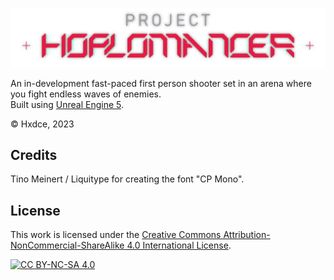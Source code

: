 ![Project Hoplomancer Logo](./ProjectHoplomancerLogoAlone.png)

An in-development fast-paced first person shooter set in an arena where you fight endless waves of enemies.  
Built using [Unreal Engine 5](https://www.unrealengine.com/en-US/unreal-engine-5).

© Hxdce, 2023  

## Credits

Tino Meinert / Liquitype for creating the font "CP Mono".

## License

This work is licensed under the
[Creative Commons Attribution-NonCommercial-ShareAlike 4.0 International License][cc-by-nc-sa].

[![CC BY-NC-SA 4.0][cc-by-nc-sa-image]][cc-by-nc-sa]

[cc-by-nc-sa]: http://creativecommons.org/licenses/by-nc-sa/4.0/
[cc-by-nc-sa-image]: https://licensebuttons.net/l/by-nc-sa/4.0/88x31.png
[cc-by-nc-sa-shield]: https://img.shields.io/badge/License-CC%20BY--NC--SA%204.0-lightgrey.svg
